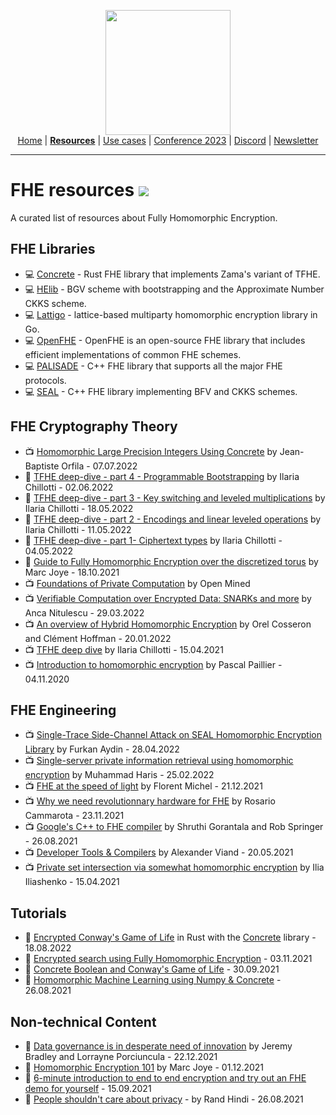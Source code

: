 <!-- Main header navigation -->
<p align="center">
  <img width="200" src="https://user-images.githubusercontent.com/5758427/180978488-db825482-5a58-4c7c-9589-c494a6f0be04.png"><br/>
  <a href="https://fhe-org.github.io">Home</a> | <a href="https://fhe-org.github.io/fhe-resources"><b>Resources</b></a> | <a href="https://fhe-org.github.io/fhe-use-cases">Use cases</a> | <a href="https://fhe-org.github.io/conferences/conference-2023/home">Conference 2023</a> | <a href="https://discord.fhe.org">Discord</a> | <a href="https://fheorg.substack.com">Newsletter</a>
</p>
<hr/>
<!-- /Main header navigation -->

# FHE resources [<img src="https://img.shields.io/badge/Github-edit%20this%20page-lightgrey">](https://github.com/FHE-org/fhe-org.github.io/blob/main/fhe-resources.md)

A curated list of resources about Fully Homomorphic Encryption.

## FHE Libraries
- 💻 [Concrete](https://github.com/zama-ai/concrete) - Rust FHE library that implements Zama's variant of TFHE.
- 💻 [HElib](https://github.com/HomEnc/HElib) - BGV scheme with bootstrapping and the Approximate Number CKKS scheme.
- 💻 [Lattigo](https://github.com/ldsec/lattigo) - lattice-based multiparty homomorphic encryption library in Go.
- 💻 [OpenFHE](https://github.com/openfheorg/openfhe-development) - OpenFHE is an open-source FHE library that includes efficient implementations of common FHE schemes.
- 💻 [PALISADE](https://palisade-crypto.org/software-library/) - C++ FHE library that supports all the major FHE protocols.
- 💻 [SEAL](https://github.com/microsoft/SEAL) - C++ FHE library implementing BFV and CKKS schemes.


## FHE Cryptography Theory
- 📺 [Homomorphic Large Precision Integers Using Concrete](https://fhe-org.github.io/meetups/homomorphic-Large-Precision-Integers-Using-Concrete) by Jean-Baptiste Orfila - 07.07.2022
- 📃 [TFHE deep-dive - part 4 - Programmable Bootstrapping](https://www.zama.ai/post/tfhe-deep-dive-part-4) by Ilaria Chillotti - 02.06.2022
- 📃 [TFHE deep-dive - part 3 - Key switching and leveled multiplications](https://www.zama.ai/post/tfhe-deep-dive-part-3) by Ilaria Chillotti - 18.05.2022
- 📃 [TFHE deep-dive - part 2 - Encodings and linear leveled operations](https://www.zama.ai/post/tfhe-deep-dive-part-2) by Ilaria Chillotti - 11.05.2022
- 📃 [TFHE deep-dive - part 1- Ciphertext types](https://www.zama.ai/post/tfhe-deep-dive-part-1) by Ilaria Chillotti - 04.05.2022
- 📃 [Guide to Fully Homomorphic Encryption over the discretized torus](https://ia.cr/2021/1402) by Marc Joye - 18.10.2021
- 📺 [Foundations of Private Computation](https://courses.openmined.org/courses/foundations-of-private-computation) by Open Mined
- 📺 [Verifiable Computation over Encrypted Data: SNARKs and more](https://fhe-org.github.io/meetups/verifiable-computation-over-encrypted-data-snarks-and-more) by Anca Nitulescu - 29.03.2022
- 📺 [An overview of Hybrid Homomorphic Encryption](https://fhe-org.github.io/meetups/an-overview-of-hybrid-homomorphic-encryption) by Orel Cosseron and Clément Hoffman - 20.01.2022
- 📺 [TFHE deep dive](https://fhe-org.github.io/meetups/tfhe-deep-dive) by Ilaria Chillotti - 15.04.2021
- 📺 [Introduction to homomorphic encryption](https://fhe-org.github.io/meetups/introduction-to-fhe) by Pascal Paillier - 04.11.2020

## FHE Engineering
- 📺 [Single-Trace Side-Channel Attack on SEAL Homomorphic Encryption Library](https://fhe-org.github.io/meetups/single-trace-side-channel-attack-on-seal-homomorphic-encryption-library) by Furkan Aydin - 28.04.2022
- 📺 [Single-server private information retrieval using homomorphic encryption](https://fhe-org.github.io/meetups/single-server-private-information-retrieval-using-homomorphic-encryption) by Muhammad Haris - 25.02.2022
- 📺 [FHE at the speed of light](https://fhe-org.github.io/meetups/fhe-at-the-speed-of-light) by Florent Michel - 21.12.2021
- 📺 [Why we need revolutionnary hardware for FHE](https://fhe-org.github.io/meetups/why-we-need-revolutionary-hardware-for-fhe) by Rosario Cammarota - 23.11.2021
- 📺 [Google's C++ to FHE compiler](https://fhe-org.github.io/meetups/google-c++-to-fhe-transpiler) by Shruthi Gorantala and Rob Springer - 26.08.2021
- 📺 [Developer Tools & Compilers](https://fhe-org.github.io/meetups/fhe-development-tools) by Alexander Viand - 20.05.2021
- 📺 [Private set intersection via somewhat homomorphic encryption](https://fhe-org.github.io/meetups/private-set-intersection-via-somewhat-homomorphic-encryption) by Ilia Iliashenko - 15.04.2021

## Tutorials
- 📃 [Encrypted Conway's Game of Life](https://www.zama.ai/post/the-game-of-life-rebooted-with-concrete-v0-2) in Rust with the [Concrete](https://github.com/zama-ai/concrete) library - 18.08.2022
- 📃 [Encrypted search using Fully Homomorphic Encryption](https://medium.com/optalysys/encrypted-search-using-fully-homomorphic-encryption-4431e987ba40)  - 03.11.2021
- 📃 [Concrete Boolean and Conway's Game of Life](https://medium.com/p/f2bcfd614131/) - 30.09.2021
- 📃 [Homomorphic Machine Learning using Numpy & Concrete](https://fhe-org.github.io/meetups/running-numpy-programs-homomorphically) - 26.08.2021

## Non-technical Content
- 📃 [Data governance is in desperate need of innovation](https://www.zama.ai/post/data-governance-is-in-desperate-need-of-innovation) by Jeremy Bradley and Lorrayne Porciuncula - 22.12.2021
- 📃 [Homomorphic Encryption 101](https://www.zama.ai/post/homomorphic-encryption-101) by Marc Joye - 01.12.2021
- 📃 [6-minute introduction to end to end encryption and try out an FHE demo for yourself](https://6min.zama.ai) - 15.09.2021
- 📃 [People shouldn't care about privacy](https://www.zama.ai/post/people-should-not-care-about-privacy) - by  Rand Hindi - 26.08.2021
